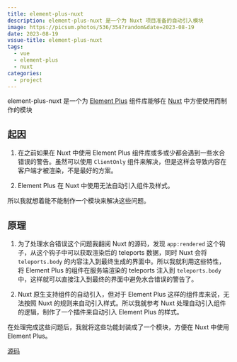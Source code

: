 ```yaml
---
title: element-plus-nuxt
description: element-plus-nuxt 是一个为 Nuxt 项目准备的自动引入模块
image: https://picsum.photos/536/354?random&date=2023-08-19
date: 2023-08-19
vssue-title: element-plus-nuxt
tags:
  - vue
  - element-plus
  - nuxt
categories:
  - project
---
```


element-plus-nuxt 是一个为 [Element Plus](https://element-plus.org) 组件库能够在 [Nuxt](https://nuxt.com) 中方便使用而制作的模块

<!-- more -->

## 起因

1. 在之前如果在 Nuxt 中使用 Element Plus 组件库或多或少都会遇到一些水合错误的警告。虽然可以使用 `ClientOnly` 组件来解决，但是这样会导致内容在客户端才被渲染，不是最好的方案。

2. Element Plus 在 Nuxt 中使用无法自动引入组件及样式。

所以我就想着能不能制作一个模块来解决这些问题。

## 原理

1. 为了处理水合错误这个问题我翻阅 Nuxt 的源码，发现 `app:rendered` 这个钩子，从这个钩子中可以获取渲染后的 teleports 数据，同时 Nuxt 会将 `teleports.body` 的内容注入到最终生成的界面中。所以我就利用这些特性，将 Element Plus 的组件在服务端渲染的 teleports 注入到 `teleports.body` 中，这样就可以直接注入到最终的界面中避免水合错误的警告了。

2. Nuxt 原生支持组件的自动引入，但对于 Element Plus 这样的组件库来说，无法按照 Nuxt 的规则来自动引入样式。所以我就参考 Nuxt 处理自动引入组件的逻辑，制作了一个插件来自动引入 Element Plus 的样式。

在处理完成这些问题后，我就将这些功能封装成了一个模块，方便在 Nuxt 中使用 Element Plus。

[源码](https://github.com/element-plus/element-plus-nuxt)
